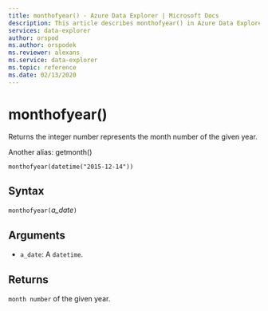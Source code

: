 ```yaml
---
title: monthofyear() - Azure Data Explorer | Microsoft Docs
description: This article describes monthofyear() in Azure Data Explorer.
services: data-explorer
author: orspod
ms.author: orspodek
ms.reviewer: alexans
ms.service: data-explorer
ms.topic: reference
ms.date: 02/13/2020
---
```

# monthofyear()

Returns the integer number represents the month number of the given year.

Another alias: getmonth()

```apl
monthofyear(datetime("2015-12-14"))
```

## Syntax

`monthofyear(`*a_date*`)`

## Arguments

* `a_date`: A `datetime`.

## Returns

`month number` of the given year.